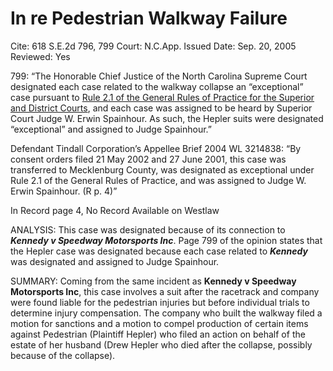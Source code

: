 # In re Pedestrian Walkway Failure

Cite: 618 S.E.2d 796, 799
Court: N.C.App.
Issued Date: Sep. 20, 2005
Reviewed: Yes

799: “The Honorable Chief Justice of the North Carolina Supreme Court designated each case related to the walkway collapse an “exceptional” case pursuant to [Rule 2.1 of the General Rules of Practice for the Superior and District Courts](https://1.next.westlaw.com/Link/Document/FullText?findType=L&pubNum=1008947&cite=NCRSUPDR2.1&originatingDoc=I6f7b1bc5295c11dab072a248d584787d&refType=LQ&originationContext=document&transitionType=DocumentItem&ppcid=cab2bba910254500bcc97458af77f94c&contextData=(sc.Search)), and each case was assigned to be heard by Superior Court Judge W. Erwin Spainhour. As such, the Hepler suits were designated “exceptional” and assigned to Judge Spainhour.” 

Defendant Tindall Corporation’s Appellee Brief 2004 WL 3214838: “By consent orders filed 21 May 2002 and 27 June 2001, this case was transferred to Mecklenburg County, was designated as exceptional under Rule 2.1 of the General Rules of Practice, and was assigned to Judge W. Erwin Spainhour. (R p. 4)”

In Record page 4, No Record Available on Westlaw

ANALYSIS: This case was designated because of its connection to *************************Kennedy v Speedway Motorsports Inc*************************. Page 799 of the opinion states that the Hepler case was designated because each case related to *******Kennedy******* was designated and assigned to Judge Spainhour. 

SUMMARY: Coming from the same incident as **********************************Kennedy v Speedway Motorsports Inc**********************************, this case involves a suit after the racetrack and company were found liable for the pedestrian injuries but before individual trials to determine injury compensation. The company who built the walkway filed a motion for sanctions and a motion to compel production of certain items against Pedestrian (Plaintiff Hepler) who filed an action on behalf of the estate of her husband (Drew Hepler who died after the collapse, possibly because of the collapse).